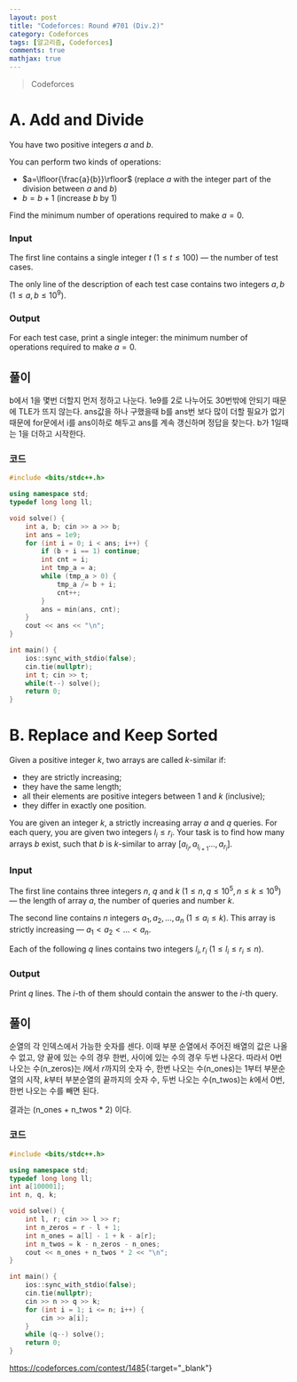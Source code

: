```yaml
---
layout: post
title: "Codeforces: Round #701 (Div.2)"
category: Codeforces
tags: [알고리즘, Codeforces]
comments: true
mathjax: true
---
```


> Codeforces

# A. Add and Divide

You have two positive integers $a$ and $b$.

You can perform two kinds of operations:

* $a=\lfloor{\frac{a}{b}}\rfloor$ (replace $a$ with the integer part of the division between $a$ and $b$)
* $b=b+1$ (increase $b$ by $1$)

Find the minimum number of operations required to make $a = 0$.

### Input
The first line contains a single integer $t$ $(1≤t≤100)$ — the number of test cases.

The only line of the description of each test case contains two integers $a,b$ $(1≤a,b≤10^9)$.

### Output
For each test case, print a single integer: the minimum number of operations required to make $a=0$.

## 풀이
b에서 1을 몇번 더할지 먼저 정하고 나눈다. 1e9를 2로 나누어도 30번밖에 안되기 때문에 TLE가 뜨지 않는다. ans값을 하나 구했을때 b를 ans번 보다 많이 더할 필요가 없기 때문에 for문에서 i를 ans이하로 해두고 ans를 계속 갱신하며 정답을 찾는다. b가 1일때는 1을 더하고 시작한다.

### 코드
```c++
#include <bits/stdc++.h>

using namespace std;
typedef long long ll;

void solve() {
    int a, b; cin >> a >> b;
    int ans = 1e9;
    for (int i = 0; i < ans; i++) {
        if (b + i == 1) continue;
        int cnt = i;
        int tmp_a = a;
        while (tmp_a > 0) {
            tmp_a /= b + i;
            cnt++;
        }
        ans = min(ans, cnt);
    }
    cout << ans << "\n";
}

int main() {
    ios::sync_with_stdio(false);
    cin.tie(nullptr);
    int t; cin >> t;
    while(t--) solve();
    return 0;
}

```

# B. Replace and Keep Sorted

Given a positive integer $k$, two arrays are called $k$-similar if:

* they are strictly increasing;
* they have the same length;
* all their elements are positive integers between $1$ and $k$ (inclusive);
* they differ in exactly one position. 

You are given an integer $k$, a strictly increasing array $a$ and $q$ queries. For each query, you are given two integers ${l_i}\le{r_i}$. Your task is to find how many arrays $b$ exist, such that $b$ is $k$-similar to array $[a_{l_i},a_{l_{i+1}}...,a_{r_i}]$.

### Input
The first line contains three integers $n$, $q$ and $k$ $(1≤n,q≤10^5, n≤k≤10^9)$ — the length of array $a$, the number of queries and number $k$.

The second line contains $n$ integers $a_1,a_2,...,a_n$ $(1≤a_i≤k)$. This array is strictly increasing  — $a_1 < a_2 < ... < a_n$.

Each of the following $q$ lines contains two integers $l_i, r_i$ $(1≤l_i≤r_i≤n)$.

### Output
Print $q$ lines. The $i$-th of them should contain the answer to the $i$-th query.

## 풀이
순열의 각 인덱스에서 가능한 숫자를 센다. 이때 부분 순열에서 주어진 배열의 값은 나올 수 없고, 양 끝에 있는 수의 경우 한번, 사이에 있는 수의 경우 두번 나온다. 따라서 0번 나오는 수(n_zeros)는 $l$에서 $r$까지의 숫자 수, 한번 나오는 수(n_ones)는 1부터 부분순열의 시작, $k$부터 부분순열의 끝까지의 숫자 수, 두번 나오는 수(n_twos)는 $k$에서 0번, 한번 나오는 수를 빼면 된다.

결과는 (n_ones + n_twos * 2) 이다.

### 코드
```c++
#include <bits/stdc++.h>

using namespace std;
typedef long long ll;
int a[100001];
int n, q, k;

void solve() {
    int l, r; cin >> l >> r;
    int n_zeros = r - l + 1;
    int n_ones = a[l] - 1 + k - a[r];
    int n_twos = k - n_zeros - n_ones;
    cout << n_ones + n_twos * 2 << "\n";
}

int main() {
    ios::sync_with_stdio(false);
    cin.tie(nullptr);
    cin >> n >> q >> k;
    for (int i = 1; i <= n; i++) {
        cin >> a[i];
    }
    while (q--) solve();
    return 0;
}

```

<https://codeforces.com/contest/1485>{:target="_blank"}
